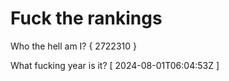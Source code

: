 # Fuck the rankings

Who the hell am I?
{ 2722310 }

What fucking year is it?
[ 2024-08-01T06:04:53Z ]

